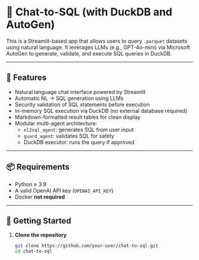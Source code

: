 # 💬 Chat-to-SQL (with DuckDB and AutoGen)

This is a Streamlit-based app that allows users to query `.parquet` datasets using natural language. It leverages LLMs (e.g., GPT-4o-mini) via Microsoft AutoGen to generate, validate, and execute SQL queries in DuckDB.

---

## 🚀 Features

- Natural language chat interface powered by Streamlit
- Automatic NL → SQL generation using LLMs
- Security validation of SQL statements before execution
- In-memory SQL execution via DuckDB (no external database required)
- Markdown-formatted result tables for clean display
- Modular multi-agent architecture:
  - `nl2sql_agent`: generates SQL from user input
  - `guard_agent`: validates SQL for safety
  - DuckDB executor: runs the query if approved

---

## 📦 Requirements

- Python ≥ 3.9
- A valid OpenAI API key (`OPENAI_API_KEY`)
- Docker **not required**

---

## 🧪 Getting Started

1. **Clone the repository**
   ```bash
   git clone https://github.com/your-user/chat-to-sql.git
   cd chat-to-sql

